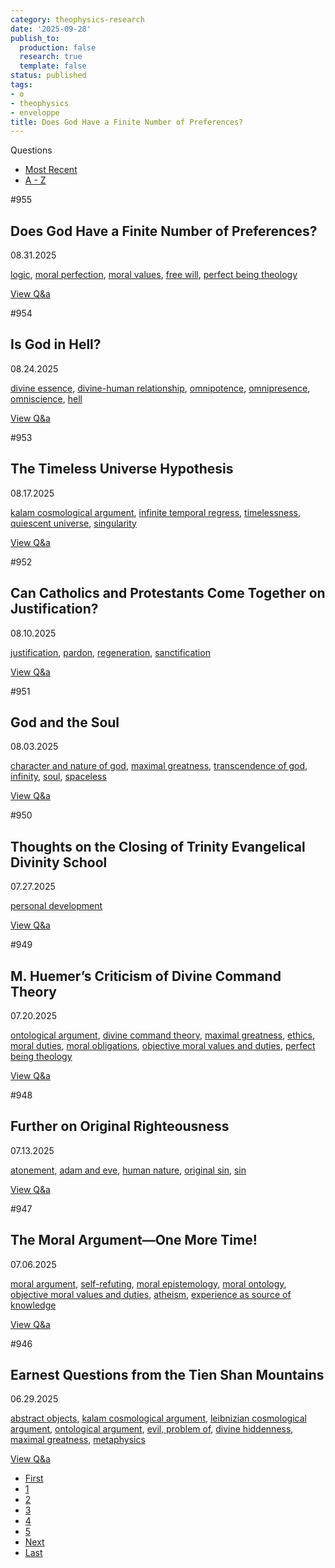```yaml
---
category: theophysics-research
date: '2025-09-28'
publish_to:
  production: false
  research: true
  template: false
status: published
tags:
- o
- theophysics
- enveloppe
title: Does God Have a Finite Number of Preferences?
---
```

   
Questions   
   
   
-   [Most Recent](https://www.reasonablefaith.org/writings/question-answer/search/eyJyZXN1bHRfcGFnZSI6Ilwvd3JpdGluZ3NcL3F1ZXN0aW9uLWFuc3dlclwvc2VhcmNoIiwib3JkZXJieV9zb3J0IjoiZGF0ZXxkZXNjIn0)   
-   [A - Z](https://www.reasonablefaith.org/writings/question-answer/search/eyJyZXN1bHRfcGFnZSI6Ilwvd3JpdGluZ3NcL3F1ZXN0aW9uLWFuc3dlclwvc2VhcmNoIiwib3JkZXJieV9zb3J0IjoidGl0bGV8YXNjIn0)   
   
#955   
   
## Does God Have a Finite Number of Preferences?   
   
08.31.2025   
   
[logic](https://www.reasonablefaith.org/writings/question-answer/tag/logic), [moral perfection](https://www.reasonablefaith.org/writings/question-answer/tag/moral+perfection), [moral values](https://www.reasonablefaith.org/writings/question-answer/tag/moral+values), [free will](https://www.reasonablefaith.org/writings/question-answer/tag/free+will), [perfect being theology](https://www.reasonablefaith.org/writings/question-answer/tag/perfect+being+theology)   
   
[View Q&a](https://www.reasonablefaith.org/writings/question-answer/does-god-have-a-finite-number-of-preferences)   
   
#954   
   
## Is God in Hell?   
   
08.24.2025   
   
[divine essence](https://www.reasonablefaith.org/writings/question-answer/tag/divine+essence), [divine-human relationship](https://www.reasonablefaith.org/writings/question-answer/tag/divine-human+relationship), [omnipotence](https://www.reasonablefaith.org/writings/question-answer/tag/omnipotence), [omnipresence](https://www.reasonablefaith.org/writings/question-answer/tag/omnipresence), [omniscience](https://www.reasonablefaith.org/writings/question-answer/tag/omniscience), [hell](https://www.reasonablefaith.org/writings/question-answer/tag/hell)   
   
[View Q&a](https://www.reasonablefaith.org/writings/question-answer/is-god-in-hell)   
   
#953   
   
## The Timeless Universe Hypothesis   
   
08.17.2025   
   
[kalam cosmological argument](https://www.reasonablefaith.org/writings/question-answer/tag/kalam+cosmological+argument), [infinite temporal regress](https://www.reasonablefaith.org/writings/question-answer/tag/infinite+temporal+regress), [timelessness](https://www.reasonablefaith.org/writings/question-answer/tag/timelessness), [quiescent universe](https://www.reasonablefaith.org/writings/question-answer/tag/quiescent+universe), [singularity](https://www.reasonablefaith.org/writings/question-answer/tag/singularity)   
   
[View Q&a](https://www.reasonablefaith.org/writings/question-answer/the-timeless-universe-hypothesis)   
   
#952   
   
## Can Catholics and Protestants Come Together on Justification?   
   
08.10.2025   
   
[justification](https://www.reasonablefaith.org/writings/question-answer/tag/justification), [pardon](https://www.reasonablefaith.org/writings/question-answer/tag/pardon), [regeneration](https://www.reasonablefaith.org/writings/question-answer/tag/regeneration), [sanctification](https://www.reasonablefaith.org/writings/question-answer/tag/sanctification)   
   
[View Q&a](https://www.reasonablefaith.org/writings/question-answer/can-catholics-and-protestants-come-together-on-justification)   
   
#951   
   
## God and the Soul   
   
08.03.2025   
   
[character and nature of god](https://www.reasonablefaith.org/writings/question-answer/tag/character+and+nature+of+god), [maximal greatness](https://www.reasonablefaith.org/writings/question-answer/tag/maximal+greatness), [transcendence of god](https://www.reasonablefaith.org/writings/question-answer/tag/transcendence+of+god), [infinity](https://www.reasonablefaith.org/writings/question-answer/tag/infinity), [soul](https://www.reasonablefaith.org/writings/question-answer/tag/soul), [spaceless](https://www.reasonablefaith.org/writings/question-answer/tag/spaceless)   
   
[View Q&a](https://www.reasonablefaith.org/writings/question-answer/god-and-the-soul)   
   
#950   
   
## Thoughts on the Closing of Trinity Evangelical Divinity School   
   
07.27.2025   
   
[personal development](https://www.reasonablefaith.org/writings/question-answer/tag/personal+development)   
   
[View Q&a](https://www.reasonablefaith.org/writings/question-answer/thoughts-on-the-closing-of-trinity-evangelical-divinity-school)   
   
#949   
   
## M. Huemer’s Criticism of Divine Command Theory   
   
07.20.2025   
   
[ontological argument](https://www.reasonablefaith.org/writings/question-answer/tag/ontological+argument), [divine command theory](https://www.reasonablefaith.org/writings/question-answer/tag/divine+command+theory), [maximal greatness](https://www.reasonablefaith.org/writings/question-answer/tag/maximal+greatness), [ethics](https://www.reasonablefaith.org/writings/question-answer/tag/ethics), [moral duties](https://www.reasonablefaith.org/writings/question-answer/tag/moral+duties), [moral obligations](https://www.reasonablefaith.org/writings/question-answer/tag/moral+obligations), [objective moral values and duties](https://www.reasonablefaith.org/writings/question-answer/tag/objective+moral+values+and+duties), [perfect being theology](https://www.reasonablefaith.org/writings/question-answer/tag/perfect+being+theology)   
   
[View Q&a](https://www.reasonablefaith.org/writings/question-answer/m-huemers-criticism-of-divine-command-theory)   
   
#948   
   
## Further on Original Righteousness   
   
07.13.2025   
   
[atonement](https://www.reasonablefaith.org/writings/question-answer/tag/atonement), [adam and eve](https://www.reasonablefaith.org/writings/question-answer/tag/adam+and+eve), [human nature](https://www.reasonablefaith.org/writings/question-answer/tag/human+nature), [original sin](https://www.reasonablefaith.org/writings/question-answer/tag/original+sin), [sin](https://www.reasonablefaith.org/writings/question-answer/tag/sin)   
   
[View Q&a](https://www.reasonablefaith.org/writings/question-answer/further-on-original-righteousness)   
   
#947   
   
## The Moral Argument—One More Time!   
   
07.06.2025   
   
[moral argument](https://www.reasonablefaith.org/writings/question-answer/tag/moral+argument), [self-refuting](https://www.reasonablefaith.org/writings/question-answer/tag/self-refuting), [moral epistemology](https://www.reasonablefaith.org/writings/question-answer/tag/moral+epistemology), [moral ontology](https://www.reasonablefaith.org/writings/question-answer/tag/moral+ontology), [objective moral values and duties](https://www.reasonablefaith.org/writings/question-answer/tag/objective+moral+values+and+duties), [atheism](https://www.reasonablefaith.org/writings/question-answer/tag/atheism), [experience as source of knowledge](https://www.reasonablefaith.org/writings/question-answer/tag/experience+as+source+of+knowledge)   
   
[View Q&a](https://www.reasonablefaith.org/writings/question-answer/the-moral-argumentone-more-time)   
   
#946   
   
## Earnest Questions from the Tien Shan Mountains   
   
06.29.2025   
   
[abstract objects](https://www.reasonablefaith.org/writings/question-answer/tag/abstract+objects), [kalam cosmological argument](https://www.reasonablefaith.org/writings/question-answer/tag/kalam+cosmological+argument), [leibnizian cosmological argument](https://www.reasonablefaith.org/writings/question-answer/tag/leibnizian+cosmological+argument), [ontological argument](https://www.reasonablefaith.org/writings/question-answer/tag/ontological+argument), [evil, problem of](https://www.reasonablefaith.org/writings/question-answer/tag/evil,+problem+of), [divine hiddenness](https://www.reasonablefaith.org/writings/question-answer/tag/divine+hiddenness), [maximal greatness](https://www.reasonablefaith.org/writings/question-answer/tag/maximal+greatness), [metaphysics](https://www.reasonablefaith.org/writings/question-answer/tag/metaphysics)   
   
[View Q&a](https://www.reasonablefaith.org/writings/question-answer/earnest-questions-from-the-tien-shan-mountains)   
   
   
-   [First](https://www.reasonablefaith.org/writings/question-answer)   
-   [1](https://www.reasonablefaith.org/writings/question-answer)   
-   [2](https://www.reasonablefaith.org/writings/question-answer/P10)   
-   [3](https://www.reasonablefaith.org/writings/question-answer/P20)   
-   [4](https://www.reasonablefaith.org/writings/question-answer/P30)   
-   [5](https://www.reasonablefaith.org/writings/question-answer/P40)   
-   [Next](https://www.reasonablefaith.org/writings/question-answer/P10)   
-   [Last](https://www.reasonablefaith.org/writings/question-answer/P950)